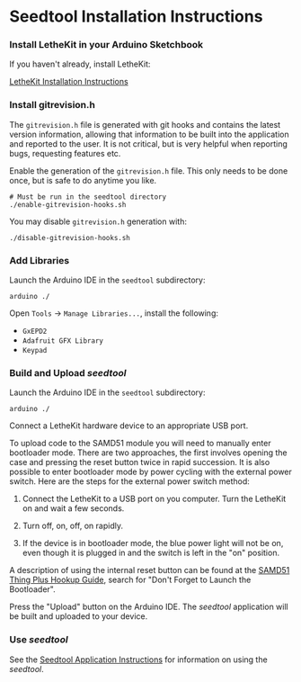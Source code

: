 # Seedtool Installation Instructions

### Install LetheKit in your Arduino Sketchbook

If you haven't already, install LetheKit:

[LetheKit Installation Instructions](../../doc/installation.md)

### Install gitrevision.h

The `gitrevision.h` file is generated with git hooks and contains the
latest version information, allowing that information to be built into the application and
reported to the user.  It is not critical, but is very helpful when
reporting bugs, requesting features etc.

Enable the generation of the `gitrevision.h` file.  This only needs to
be done once, but is safe to do anytime you like.

    # Must be run in the seedtool directory
    ./enable-gitrevision-hooks.sh

You may disable `gitrevision.h` generation with:

    ./disable-gitrevision-hooks.sh

### Add Libraries

Launch the Arduino IDE in the `seedtool` subdirectory:

    arduino ./
    
Open `Tools` -> `Manage Libraries...`, install the following:
* `GxEPD2`
* `Adafruit GFX Library`
* `Keypad`

### Build and Upload *seedtool*

Launch the Arduino IDE in the `seedtool` subdirectory:

    arduino ./

Connect a LetheKit hardware device to an appropriate USB port.

To upload code to the SAMD51 module you will need to manually enter
bootloader mode. There are two approaches, the first involves opening
the case and pressing the reset button twice in rapid succession.  It
is also possible to enter bootloader mode by power cycling with the
external power switch.  Here are the steps for the external power
switch method:

1. Connect the LetheKit to a USB port on you computer. Turn the
   LetheKit on and wait a few seconds.

2. Turn off, on, off, on rapidly.

3. If the device is in bootloader mode, the blue power light will not
   be on, even though it is plugged in and the switch is left in the
   "on" position.

A description of using the internal reset button can be found at the
[SAMD51 Thing Plus Hookup Guide](https://learn.sparkfun.com/tutorials/samd51-thing-plus-hookup-guide/setting-up-the-arduino-ide),
search for "Don't Forget to Launch the Bootloader".

Press the "Upload" button on the Arduino IDE. The *seedtool*
application will be built and uploaded to your device.

### Use *seedtool*

See the [Seedtool Application Instructions](../README.md) for information on using the *seedtool*.
